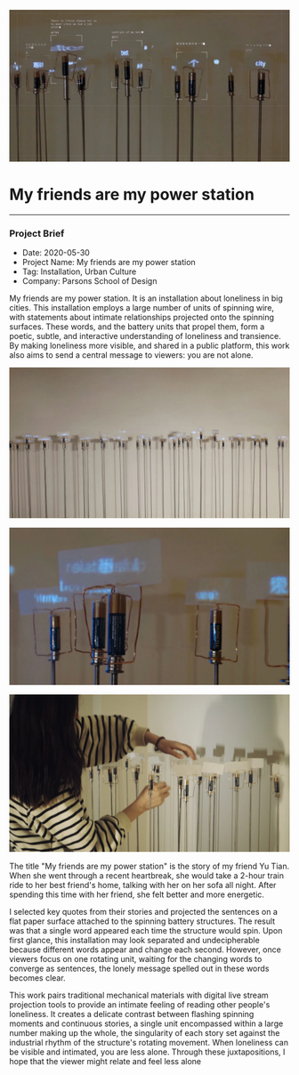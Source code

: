 

![thesis](./public/thesis_wholeview.png)

# My friends are my power station

---

### Project Brief
- Date: 2020-05-30
- Project Name: My friends are my power station
- Tag: Installation, Urban Culture
- Company: Parsons School of Design


My friends are my power station. It is​ an installation about loneliness in big cities. This installation employs a large number of units of spinning wire, with statements about intimate relationships projected onto the spinning surfaces. These words, and the battery units that propel them, form a poetic, subtle, and interactive understanding of loneliness and transience. By making loneliness more visible, and shared in a public platform, this work also aims to send a central message to viewers: you are not alone.

![thesis_wholeview2](./public/thesis_wholeview2.png)

![thesis_overlay](./public/thesis_overlay.png)

![thesis_meandwork](./public/thesis_meandwork.png)


The title "My friends are my power station" is the story of my friend Yu Tian. When she went through a recent heartbreak, she would take a 2-hour train ride to her best friend's home, talking with her on her sofa all night. After spending this time with her friend, she felt better and more energetic.

I selected key quotes from their stories and projected the sentences on a flat paper surface attached to the spinning battery structures. The result was that a single word appeared each time the structure would spin. Upon first glance, this installation may look separated and undecipherable because different words appear and change each second. However, once viewers focus on one rotating unit, waiting for the changing words to converge as sentences, the lonely message spelled out in these words becomes clear.

This work pairs traditional mechanical materials with digital live stream projection tools to provide an intimate feeling of reading other people's loneliness. It creates a delicate contrast between flashing spinning moments and continuous stories, a single unit encompassed within a large number making up the whole, the singularity of each story set against the industrial rhythm of the structure's rotating movement. When loneliness can be visible and intimated, you are less alone. Through these juxtapositions, I hope that the viewer might relate and feel less alone
